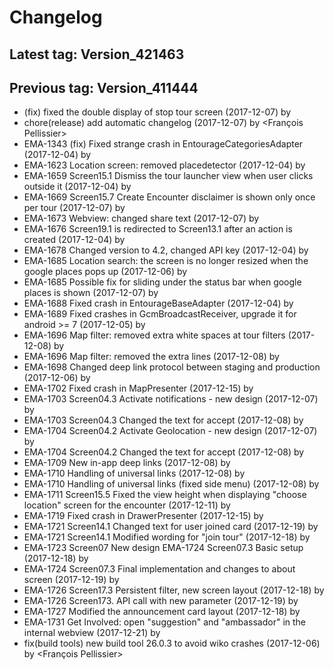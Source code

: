 # Changelog
## Latest tag: Version_421463
## Previous tag: Version_411444

* (fix) fixed the double display of stop tour screen (2017-12-07) by <Mihai Ionescu>
* chore(release) add automatic changelog (2017-12-07) by <François Pellissier>
* EMA-1343 (fix) Fixed strange crash in EntourageCategoriesAdapter (2017-12-04) by <Mihai Ionescu>
* EMA-1623 Location screen: removed placedetector (2017-12-04) by <Mihai Ionescu>
* EMA-1659 Screen15.1 Dismiss the tour launcher view when user clicks outside it (2017-12-04) by <Mihai Ionescu>
* EMA-1669 Screen15.7 Create Encounter disclaimer is shown only once per tour (2017-12-07) by <Mihai Ionescu>
* EMA-1673 Webview: changed share text (2017-12-07) by <Mihai Ionescu>
* EMA-1676 Screen19.1 is redirected to Screen13.1 after an action is created (2017-12-04) by <Mihai Ionescu>
* EMA-1678 Changed version to 4.2, changed API key (2017-12-04) by <Mihai Ionescu>
* EMA-1685 Location search: the screen is no longer resized when the google places pops up (2017-12-06) by <Mihai Ionescu>
* EMA-1685 Possible fix for sliding under the status bar when google places is shown (2017-12-07) by <Mihai Ionescu>
* EMA-1688 Fixed crash in EntourageBaseAdapter (2017-12-04) by <Mihai Ionescu>
* EMA-1689 Fixed crashes in GcmBroadcastReceiver, upgrade it for android >= 7 (2017-12-05) by <Mihai Ionescu>
* EMA-1696 Map filter: removed extra white spaces at tour filters (2017-12-08) by <Mihai Ionescu>
* EMA-1696 Map filter: removed the extra lines (2017-12-08) by <Mihai Ionescu>
* EMA-1698 Changed deep link protocol between staging and production (2017-12-06) by <Mihai Ionescu>
* EMA-1702 Fixed crash in MapPresenter (2017-12-15) by <Mihai Ionescu>
* EMA-1703 Screen04.3 Activate notifications - new design (2017-12-07) by <Mihai Ionescu>
* EMA-1703 Screen04.3 Changed the text for accept (2017-12-08) by <Mihai Ionescu>
* EMA-1704 Screen04.2 Activate Geolocation - new design (2017-12-07) by <Mihai Ionescu>
* EMA-1704 Screen04.2 Changed the text for accept (2017-12-08) by <Mihai Ionescu>
* EMA-1709 New in-app deep links (2017-12-08) by <Mihai Ionescu>
* EMA-1710 Handling of universal links (2017-12-08) by <Mihai Ionescu>
* EMA-1710 Handling of universal links (fixed side menu) (2017-12-08) by <Mihai Ionescu>
* EMA-1711 Screen15.5 Fixed the view height when displaying "choose location" screen for the encounter (2017-12-11) by <Mihai Ionescu>
* EMA-1719 Fixed crash in DrawerPresenter (2017-12-15) by <Mihai Ionescu>
* EMA-1721 Screen14.1 Changed text for user joined card (2017-12-19) by <Mihai Ionescu>
* EMA-1721 Screen14.1 Modified wording for "join tour" (2017-12-18) by <Mihai Ionescu>
* EMA-1723 Screen07 New design EMA-1724 Screen07.3 Basic setup (2017-12-18) by <Mihai Ionescu>
* EMA-1724 Screen07.3 Final implementation and changes to about screen (2017-12-19) by <Mihai Ionescu>
* EMA-1726 Screen17.3 Persistent filter, new screen layout (2017-12-18) by <Mihai Ionescu>
* EMA-1726 Screen173. API call with new parameter (2017-12-19) by <Mihai Ionescu>
* EMA-1727 Modified the announcement card layout (2017-12-18) by <Mihai Ionescu>
* EMA-1731 Get Involved: open "suggestion" and "ambassador" in the internal webview (2017-12-21) by <Mihai Ionescu>
* fix(build tools) new build tool 26.0.3 to avoid wiko crashes (2017-12-06) by <François Pellissier>
